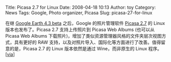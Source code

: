 Title: Picasa 2.7 for Linux
Date: 2008-04-18 10:13
Author: toy
Category: News
Tags: Google, Photo organizer, Picasa
Slug: picasa-27-for-linux

在继 [Google Earth 4.3
beta](http://linuxtoy.org/archives/google-earth-43-beta-released.html)
之后，Google 的照片管理软件 [Picasa
2.7](http://picasa.google.com/linux/download.html) 的 Linux
版本也发布了。Picasa 2.7 支持上传照片到 Picasa Web Albums (也可以从
Picasa Web Albums
下载照片)，增加了类似资源管理器风格的文件夹层次视图方式，具有更好的 RAW
支持，以及对照片导入、国际化等方面进行了改善。值得留意的是，Picasa 2.7
的 Linux 版本依然是通过 Wine，而非原生的 Linux
程序。[[via](http://googlephotos.blogspot.com/2008/04/announcing-release-of-picasa-27-for.html)]
